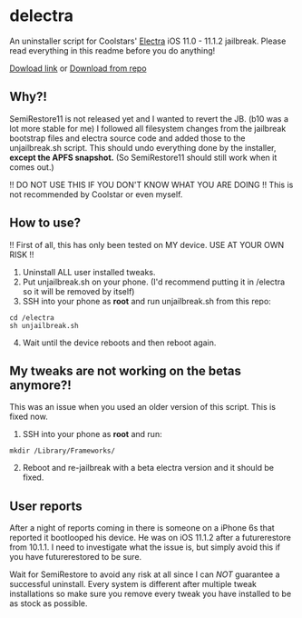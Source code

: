 # delectra
An uninstaller script for Coolstars' [Electra](https://github.com/coolstar/electra) iOS 11.0 - 11.1.2 jailbreak.
Please read everything in this readme before you do anything!

[Dowload link](https://dbr.ee/6WTQ)
or
[Download from repo](https://raw.githubusercontent.com/KirovAir/delectra/master/unjailbreak.sh)

## Why?!
SemiRestore11 is not released yet and I wanted to revert the JB. (b10 was a lot more stable for me)
I followed all filesystem changes from the jailbreak bootstrap files and electra source code and added those to the unjailbreak.sh script. This should undo everything done by the installer, __except the APFS snapshot.__ (So SemiRestore11 should still work when it comes out.)

!! DO NOT USE THIS IF YOU DON'T KNOW WHAT YOU ARE DOING !!
This is not recommended by Coolstar or even myself.

## How to use?
!! First of all, this has only been tested on MY device. USE AT YOUR OWN RISK !!
1. Uninstall ALL user installed tweaks.
2. Put unjailbreak.sh on your phone. (I'd recommend putting it in /electra so it will be removed by itself)
3. SSH into your phone as __root__ and run unjailbreak.sh from this repo:
```
cd /electra
sh unjailbreak.sh
```
4. Wait until the device reboots and then reboot again.

## My tweaks are not working on the betas anymore?!
This was an issue when you used an older version of this script. This is fixed now.
1. SSH into your phone as __root__ and run:
```
mkdir /Library/Frameworks/
```
2. Reboot and re-jailbreak with a beta electra version and it should be fixed.

## User reports
After a night of reports coming in there is someone on a iPhone 6s that reported it bootlooped his device. He was on iOS 11.1.2 after a futurerestore from 10.1.1. 
I need to investigate what the issue is, but simply avoid this if you have futurerestored to be sure.

Wait for SemiRestore to avoid any risk at all since I can _NOT_ guarantee a successful uninstall. Every system is different after multiple tweak installations so make sure you remove every tweak you have installed to be as stock as possible.
